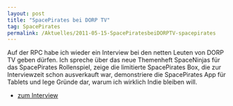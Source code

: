 ```yaml
---
layout: post
title: "SpacePirates bei DORP TV"
tag: SpacePirates
permalink: /Aktuelles/2011-05-15-SpacePiratesbeiDORPTV-spacepirates
---
```


Auf der RPC habe ich wieder ein Interview bei den netten Leuten von DORP TV geben dürfen. Ich spreche über das neue Themenheft SpaceNinjas für das SpacePirates Rollenspiel, zeige die limitierte SpacePirates Box, die zur Interviewzeit schon ausverkauft war, demonstriere die SpacePirates App für Tablets und lege Gründe dar, warum ich wirklich Indie bleiben will.

- [zum Interview](http://www.die-dorp.de/.php?option=com_content&amp;view=article&amp;id=1657)
